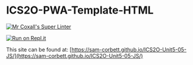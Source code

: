 # ICS2O-PWA-Template-HTML

[![Mr Coxall's Super Linter](https://github.com/sam-corbett/ICS2O-Unit5-05-JS/workflows/Mr%20Coxall's%20Super%20Linter/badge.svg)](https://github.com/sam-corbett/ICS2O-Unit5-05-JS/actions)

[![Run on Repl.it](https://repl.it/badge/github/sam-corbett/ICS2O-Unit5-05-JS)](https://repl.it/github/sam-corbett/ICS2O-Unit5-05-JS)

This site can be found at: [https://sam-corbett.github.io/ICS2O-Unit5-05-JS/](https://sam-corbett.github.io/ICS2O-Unit5-05-JS/)
